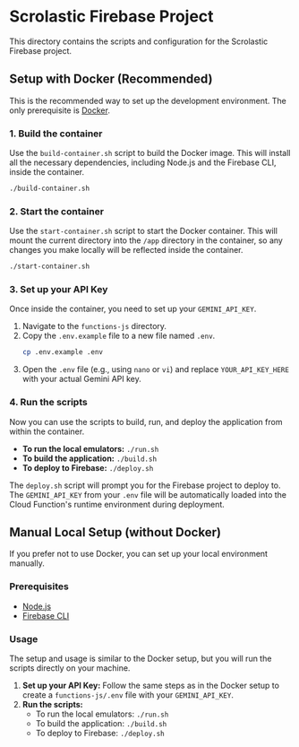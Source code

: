 # Scrolastic Firebase Project

This directory contains the scripts and configuration for the Scrolastic Firebase project.

## Setup with Docker (Recommended)

This is the recommended way to set up the development environment. The only prerequisite is [Docker](https://www.docker.com/).

### 1. Build the container

Use the `build-container.sh` script to build the Docker image. This will install all the necessary dependencies, including Node.js and the Firebase CLI, inside the container.

```bash
./build-container.sh
```

### 2. Start the container

Use the `start-container.sh` script to start the Docker container. This will mount the current directory into the `/app` directory in the container, so any changes you make locally will be reflected inside the container.

```bash
./start-container.sh
```

### 3. Set up your API Key

Once inside the container, you need to set up your `GEMINI_API_KEY`.

1.  Navigate to the `functions-js` directory.
2.  Copy the `.env.example` file to a new file named `.env`.
    ```bash
    cp .env.example .env
    ```
3.  Open the `.env` file (e.g., using `nano` or `vi`) and replace `YOUR_API_KEY_HERE` with your actual Gemini API key.

### 4. Run the scripts

Now you can use the scripts to build, run, and deploy the application from within the container.

*   **To run the local emulators:** `./run.sh`
*   **To build the application:** `./build.sh`
*   **To deploy to Firebase:** `./deploy.sh`

The `deploy.sh` script will prompt you for the Firebase project to deploy to. The `GEMINI_API_KEY` from your `.env` file will be automatically loaded into the Cloud Function's runtime environment during deployment.

## Manual Local Setup (without Docker)

If you prefer not to use Docker, you can set up your local environment manually.

### Prerequisites

*   [Node.js](https://nodejs.org/)
*   [Firebase CLI](https://firebase.google.com/docs/cli)

### Usage

The setup and usage is similar to the Docker setup, but you will run the scripts directly on your machine.

1.  **Set up your API Key:** Follow the same steps as in the Docker setup to create a `functions-js/.env` file with your `GEMINI_API_KEY`.
2.  **Run the scripts:**
    *   To run the local emulators: `./run.sh`
    *   To build the application: `./build.sh`
    *   To deploy to Firebase: `./deploy.sh`
